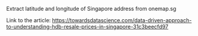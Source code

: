 Extract latitude and longitude of Singapore address from onemap.sg

Link to the article: https://towardsdatascience.com/data-driven-approach-to-understanding-hdb-resale-prices-in-singapore-31c3beecfd97

